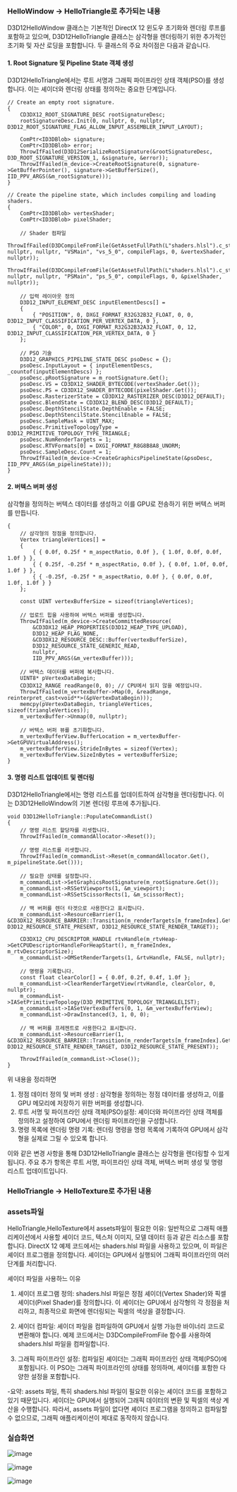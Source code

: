 ###  HelloWindow -> HelloTriangle로 추가되는 내용

D3D12HelloWindow 클래스는 기본적인 DirectX 12 윈도우 초기화와 렌더링 루프를 포함하고 있으며,
D3D12HelloTriangle 클래스는 삼각형을 렌더링하기 위한 추가적인 초기화 및 자산 로딩을 포함합니다. 두 클래스의 주요 차이점은 다음과 같습니다.

#### 1. Root Signature 및 Pipeline State 객체 생성

D3D12HelloTriangle에서는 루트 서명과 그래픽 파이프라인 상태 객체(PSO)를 생성합니다. 이는 셰이더와 렌더링 상태를 정의하는 중요한 단계입니다.

```
// Create an empty root signature.
{
    CD3DX12_ROOT_SIGNATURE_DESC rootSignatureDesc;
    rootSignatureDesc.Init(0, nullptr, 0, nullptr, D3D12_ROOT_SIGNATURE_FLAG_ALLOW_INPUT_ASSEMBLER_INPUT_LAYOUT);

    ComPtr<ID3DBlob> signature;
    ComPtr<ID3DBlob> error;
    ThrowIfFailed(D3D12SerializeRootSignature(&rootSignatureDesc, D3D_ROOT_SIGNATURE_VERSION_1, &signature, &error));
    ThrowIfFailed(m_device->CreateRootSignature(0, signature->GetBufferPointer(), signature->GetBufferSize(), IID_PPV_ARGS(&m_rootSignature)));
}

// Create the pipeline state, which includes compiling and loading shaders.
{
    ComPtr<ID3DBlob> vertexShader;
    ComPtr<ID3DBlob> pixelShader;

    // Shader 컴파일
    ThrowIfFailed(D3DCompileFromFile(GetAssetFullPath(L"shaders.hlsl").c_str(), nullptr, nullptr, "VSMain", "vs_5_0", compileFlags, 0, &vertexShader, nullptr));
    ThrowIfFailed(D3DCompileFromFile(GetAssetFullPath(L"shaders.hlsl").c_str(), nullptr, nullptr, "PSMain", "ps_5_0", compileFlags, 0, &pixelShader, nullptr));

    // 입력 레이아웃 정의
    D3D12_INPUT_ELEMENT_DESC inputElementDescs[] =
    {
        { "POSITION", 0, DXGI_FORMAT_R32G32B32_FLOAT, 0, 0, D3D12_INPUT_CLASSIFICATION_PER_VERTEX_DATA, 0 },
        { "COLOR", 0, DXGI_FORMAT_R32G32B32A32_FLOAT, 0, 12, D3D12_INPUT_CLASSIFICATION_PER_VERTEX_DATA, 0 }
    };

    // PSO 기술
    D3D12_GRAPHICS_PIPELINE_STATE_DESC psoDesc = {};
    psoDesc.InputLayout = { inputElementDescs, _countof(inputElementDescs) };
    psoDesc.pRootSignature = m_rootSignature.Get();
    psoDesc.VS = CD3DX12_SHADER_BYTECODE(vertexShader.Get());
    psoDesc.PS = CD3DX12_SHADER_BYTECODE(pixelShader.Get());
    psoDesc.RasterizerState = CD3DX12_RASTERIZER_DESC(D3D12_DEFAULT);
    psoDesc.BlendState = CD3DX12_BLEND_DESC(D3D12_DEFAULT);
    psoDesc.DepthStencilState.DepthEnable = FALSE;
    psoDesc.DepthStencilState.StencilEnable = FALSE;
    psoDesc.SampleMask = UINT_MAX;
    psoDesc.PrimitiveTopologyType = D3D12_PRIMITIVE_TOPOLOGY_TYPE_TRIANGLE;
    psoDesc.NumRenderTargets = 1;
    psoDesc.RTVFormats[0] = DXGI_FORMAT_R8G8B8A8_UNORM;
    psoDesc.SampleDesc.Count = 1;
    ThrowIfFailed(m_device->CreateGraphicsPipelineState(&psoDesc, IID_PPV_ARGS(&m_pipelineState)));
}
```

#### 2. 버텍스 버퍼 생성

삼각형을 정의하는 버텍스 데이터를 생성하고 이를 GPU로 전송하기 위한 버텍스 버퍼를 만듭니다.

```
{
    // 삼각형의 정점을 정의합니다.
    Vertex triangleVertices[] =
    {
        { { 0.0f, 0.25f * m_aspectRatio, 0.0f }, { 1.0f, 0.0f, 0.0f, 1.0f } },
        { { 0.25f, -0.25f * m_aspectRatio, 0.0f }, { 0.0f, 1.0f, 0.0f, 1.0f } },
        { { -0.25f, -0.25f * m_aspectRatio, 0.0f }, { 0.0f, 0.0f, 1.0f, 1.0f } }
    };

    const UINT vertexBufferSize = sizeof(triangleVertices);

    // 업로드 힙을 사용하여 버텍스 버퍼를 생성합니다.
    ThrowIfFailed(m_device->CreateCommittedResource(
        &CD3DX12_HEAP_PROPERTIES(D3D12_HEAP_TYPE_UPLOAD),
        D3D12_HEAP_FLAG_NONE,
        &CD3DX12_RESOURCE_DESC::Buffer(vertexBufferSize),
        D3D12_RESOURCE_STATE_GENERIC_READ,
        nullptr,
        IID_PPV_ARGS(&m_vertexBuffer)));

    // 버텍스 데이터를 버퍼에 복사합니다.
    UINT8* pVertexDataBegin;
    CD3DX12_RANGE readRange(0, 0); // CPU에서 읽지 않을 예정입니다.
    ThrowIfFailed(m_vertexBuffer->Map(0, &readRange, reinterpret_cast<void**>(&pVertexDataBegin)));
    memcpy(pVertexDataBegin, triangleVertices, sizeof(triangleVertices));
    m_vertexBuffer->Unmap(0, nullptr);

    // 버텍스 버퍼 뷰를 초기화합니다.
    m_vertexBufferView.BufferLocation = m_vertexBuffer->GetGPUVirtualAddress();
    m_vertexBufferView.StrideInBytes = sizeof(Vertex);
    m_vertexBufferView.SizeInBytes = vertexBufferSize;
}
```

#### 3. 명령 리스트 업데이트 및 렌더링

D3D12HelloTriangle에서는 명령 리스트를 업데이트하여 삼각형을 렌더링합니다. 이는 D3D12HelloWindow의 기본 렌더링 루프에 추가됩니다.

```
void D3D12HelloTriangle::PopulateCommandList()
{
    // 명령 리스트 할당자를 리셋합니다.
    ThrowIfFailed(m_commandAllocator->Reset());

    // 명령 리스트를 리셋합니다.
    ThrowIfFailed(m_commandList->Reset(m_commandAllocator.Get(), m_pipelineState.Get()));

    // 필요한 상태를 설정합니다.
    m_commandList->SetGraphicsRootSignature(m_rootSignature.Get());
    m_commandList->RSSetViewports(1, &m_viewport);
    m_commandList->RSSetScissorRects(1, &m_scissorRect);

    // 백 버퍼를 렌더 타겟으로 사용한다고 표시합니다.
    m_commandList->ResourceBarrier(1, &CD3DX12_RESOURCE_BARRIER::Transition(m_renderTargets[m_frameIndex].Get(), D3D12_RESOURCE_STATE_PRESENT, D3D12_RESOURCE_STATE_RENDER_TARGET));

    CD3DX12_CPU_DESCRIPTOR_HANDLE rtvHandle(m_rtvHeap->GetCPUDescriptorHandleForHeapStart(), m_frameIndex, m_rtvDescriptorSize);
    m_commandList->OMSetRenderTargets(1, &rtvHandle, FALSE, nullptr);

    // 명령을 기록합니다.
    const float clearColor[] = { 0.0f, 0.2f, 0.4f, 1.0f };
    m_commandList->ClearRenderTargetView(rtvHandle, clearColor, 0, nullptr);
    m_commandList->IASetPrimitiveTopology(D3D_PRIMITIVE_TOPOLOGY_TRIANGLELIST);
    m_commandList->IASetVertexBuffers(0, 1, &m_vertexBufferView);
    m_commandList->DrawInstanced(3, 1, 0, 0);

    // 백 버퍼를 프레젠트로 사용한다고 표시합니다.
    m_commandList->ResourceBarrier(1, &CD3DX12_RESOURCE_BARRIER::Transition(m_renderTargets[m_frameIndex].Get(), D3D12_RESOURCE_STATE_RENDER_TARGET, D3D12_RESOURCE_STATE_PRESENT));

    ThrowIfFailed(m_commandList->Close());
}
```
위 내용을 정리하면 
1. 정점 데이터 정의 및 버퍼 생성 : 삼각형을 정의하는 정점 데이터를 생성하고, 이를 GPU 메모리에 저장하기 위한 버퍼를 생성합니다.
2. 루트 서명 및 파이프라인 상태 객체(PSO)설정: 셰이더와 파이프라인 상태 객체를 정의하고 설정하여 GPU에서 렌더링 파이프라인을 구성합니다.
3. 명령 목록에 렌더링 명령 기록: 렌더링 명령을 명령 목록에 기록하여 GPU에서 삼각형을 실제로 그릴 수 있오록 합니다.

이와 같은 변경 사항을 통해 D3D12HelloTriangle 클래스는 삼각형을 렌더링할 수 있게 됩니다. 주요 추가 항목은 루트 서명, 파이프라인 상태 객체, 버텍스 버퍼 생성 및 명령 리스트 업데이트입니다.

### HelloTriangle -> HelloTexture로 추가된 내용


### assets파일 

HelloTriangle,HelloTexture에서 assets파일이 필요한 이유: 일반적으로 그래픽 애플리케이션에서 사용할 셰이더 코드, 텍스처 이미지, 모델 데이터 등과 같은 리소스를 포함합니다. DirectX 12 예제 코드에서는 shaders.hlsl 파일을 사용하고 있으며, 이 파일은 셰이더 프로그램을 정의합니다. 셰이더는 GPU에서 실행되어 그래픽 파이프라인의 여러 단계를 처리합니다.

셰이더 파일을 사용하느 이유

1. 셰이더 프로그램 정의: shaders.hlsl 파일은 정점 셰이더(Vertex Shader)와 픽셀 셰이더(Pixel Shader)를 정의합니다. 이 셰이더는 GPU에서 삼각형의 각 정점을 처리하고, 최종적으로 화면에 렌더링되는 픽셀의 색상을 결정합니다.


2. 셰이더 컴파일: 셰이더 파일을 컴파일하여 GPU에서 실행 가능한 바이너리 코드로 변환해야 합니다. 예제 코드에서는 D3DCompileFromFile 함수를 사용하여 shaders.hlsl 파일을 컴파일합니다.

3. 그래픽 파이프라인 설정: 컴파일된 셰이더는 그래픽 파이프라인 상태 객체(PSO)에 포함됩니다. 이 PSO는 그래픽 파이프라인의 상태를 정의하며, 셰이더를 포함한 다양한 설정을 포함합니다.

-요약: assets 파일, 특히 shaders.hlsl 파일이 필요한 이유는 셰이더 코드를 포함하고 있기 때문입니다. 셰이더는 GPU에서 실행되어 그래픽 데이터의 변환 및 픽셀의 색상 계산을 수행합니다. 따라서, assets 파일이 없다면 셰이더 프로그램을 정의하고 컴파일할 수 없으므로, 그래픽 애플리케이션이 제대로 동작하지 않습니다.
















### 실습화면

![image](https://github.com/qkrgudals1030/direct3d/assets/50895124/0a6dc12e-959c-44f0-ac62-1c5b4de084b4)


![image](https://github.com/qkrgudals1030/direct3d/assets/50895124/31d6d707-50f6-4ce5-91ad-9800525bde04)


![image](https://github.com/qkrgudals1030/direct3d/assets/50895124/9a1cc1ad-89c2-4edb-8bfa-53c863e6a042)












